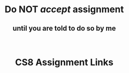 # <p align="center">Do NOT _accept_ assignment </p>

## <p align="center">until you are told to do so by me</p>

<br/>

# <p align="center">CS8 Assignment Links</p>

